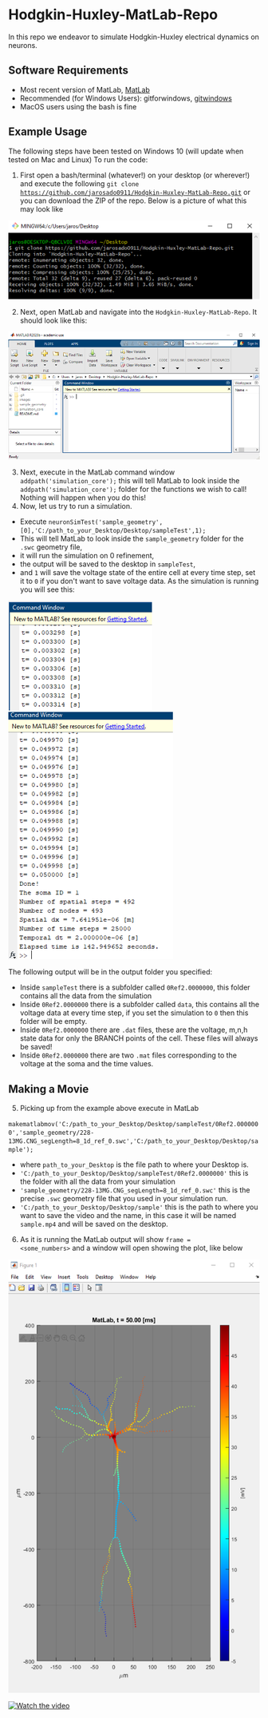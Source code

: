 # Hodgkin-Huxley-MatLab-Repo
In this repo we endeavor to simulate Hodgkin-Huxley electrical dynamics on neurons.

## Software Requirements
* Most recent version of MatLab, [MatLab](https://www.mathworks.com/products/matlab.html)
* Recommended (for Windows Users): gitforwindows, [gitwindows](https://gitforwindows.org/)
* MacOS users using the bash is fine 

## Example Usage
The following steps have been tested on Windows 10 (will update when tested on Mac and Linux)
To run the code:
1. First open a  bash/terminal (whatever!) on your desktop (or wherever!) and
execute the following <code>git clone https://github.com/jarosado0911/Hodgkin-Huxley-MatLab-Repo.git</code> or you can download the ZIP of the repo. 
Below is a picture of what this may look like 

![gitclone](images/gitclone.PNG)

2. Next, open MatLab and navigate into the <code>Hodgkin-Huxley-MatLab-Repo</code>. It should look like this:

![matlab](images/matlab.PNG)

3. Next, execute in the MatLab command window <code>addpath('simulation_core');</code> this will tell MatLab to look inside the <code>addpath('simulation_core');</code> folder for the functions we wish to call! Nothing will happen when you do this!
4. Now, let us try to run a simulation. 
  - Execute <code>neuronSimTest('sample_geometry',[0],'C:/path_to_your_Desktop/Desktop/sampleTest',1);</code>
  - This will tell MatLab to look inside the <code>sample_geometry</code> folder for the <code>.swc</code> geometry file, 
  - it will run the simulation on 0 refinement, 
  - the output will be saved to the desktop in <code>sampleTest</code>, 
  - and <code>1</code> will save the voltage state of the entire cell at every time step, set it to <code>0</code> if you don't want to save voltage data.
As the simulation is running you will see this:

<p float="left">
  <img src="images/running.PNG" alt="while running" />
  <img src="images/finished.PNG" alt="when complete" /> 
</p>

The following output will be in the output folder you specified:
 - Inside <code>sampleTest</code> there is a subfolder called <code>0Ref2.0000000</code>, this folder contains all the data from the simulation
 - Inside <code>0Ref2.0000000</code> there is a subfolder called <code>data</code>, this contains all the voltage data at every time step, if you set the simulation to <code>0</code> then this folder will be empty.
 - Inside <code>0Ref2.0000000</code> there are <code>.dat</code> files, these are the voltage, m,n,h state data for only the BRANCH points of the cell. These files will always be saved!
 - Inside <code>0Ref2.0000000</code> there are two <code>.mat</code> files corresponding to the voltage at the soma and the time values.

## Making a Movie

5. Picking up from the example above execute in MatLab

<code>makematlabmov('C:/path_to_your_Desktop/Desktop/sampleTest/0Ref2.0000000','sample_geometry/228-13MG.CNG_segLength=8_1d_ref_0.swc','C:/path_to_your_Desktop/Desktop/sample');</code>

  - where <code>path_to_your_Desktop</code> is the file path to where your Desktop is.
  - <code>'C:/path_to_your_Desktop/Desktop/sampleTest/0Ref2.0000000'</code> this is the folder with all the data from your simulation
  - <code>'sample_geometry/228-13MG.CNG_segLength=8_1d_ref_0.swc'</code> this is the precise <code>.swc</code> geometry file that you used in your simulation run.
  - <code>'C:/path_to_your_Desktop/Desktop/sample'</code> this is the path to where you want to save the video and the name, in this case it will be named <code>sample.mp4</code> and will be saved on the desktop.

6. As it is running the MatLab output will show <code>frame = <some_numbers></code> and a window will open showing the plot, like below

![plot](images/plot.PNG)

[![Watch the video](image/plot.PNG)](https://youtu.be/bhSdGKInvPg)


